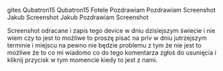 gites
Qubatron15
Qubatron15
Fotele 
Pozdrawiam 
Pozdrawiam 
Screenshot 
Jakub 
Screenshot 
Jakub 
Pozdrawiam 
Screenshot 

Screenshot odracane i zapis tego device w dniu dzisiejszym świecie i nie wiem czy to jest to możliwe to proszę pisać na priv w dniu jutrzejszym terminie i miejscu na pewno nie będzie problemu z tym że nie jest to możliwe że to co mi wiadomo co do tego komentarza zgłoś do usunięcia i kliknij przycisk w tym momencie kiedy to jest z nami. 
